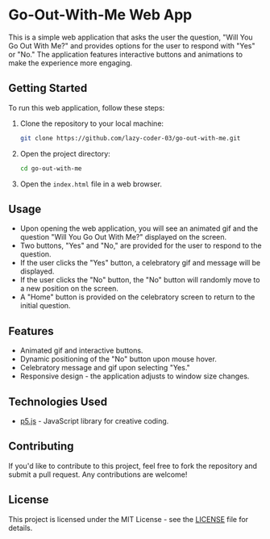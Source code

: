 # Go-Out-With-Me Web App

This is a simple web application that asks the user the question, "Will You Go Out With Me?" and provides options for the user to respond with "Yes" or "No." The application features interactive buttons and animations to make the experience more engaging.

## Getting Started

To run this web application, follow these steps:

1. Clone the repository to your local machine:

   ```bash
   git clone https://github.com/lazy-coder-03/go-out-with-me.git
   ```

2. Open the project directory:

   ```bash
   cd go-out-with-me
   ```

3. Open the `index.html` file in a web browser.

## Usage

- Upon opening the web application, you will see an animated gif and the question "Will You Go Out With Me?" displayed on the screen.
- Two buttons, "Yes" and "No," are provided for the user to respond to the question.
- If the user clicks the "Yes" button, a celebratory gif and message will be displayed.
- If the user clicks the "No" button, the "No" button will randomly move to a new position on the screen.
- A "Home" button is provided on the celebratory screen to return to the initial question.

## Features

- Animated gif and interactive buttons.
- Dynamic positioning of the "No" button upon mouse hover.
- Celebratory message and gif upon selecting "Yes."
- Responsive design - the application adjusts to window size changes.

## Technologies Used

- [p5.js](https://p5js.org/) - JavaScript library for creative coding.

## Contributing

If you'd like to contribute to this project, feel free to fork the repository and submit a pull request. Any contributions are welcome!

## License

This project is licensed under the MIT License - see the [LICENSE](LICENSE) file for details.